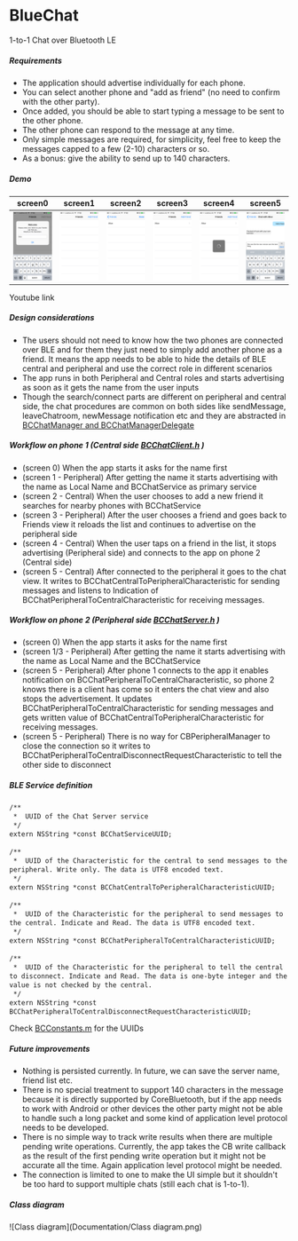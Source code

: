 # BlueChat
1-to-1 Chat over Bluetooth LE

##### Requirements
* The application should advertise individually for each phone.
* You can select another phone and "add as friend" (no need to confirm with the other party).
* Once added, you should be able to start typing a message to be sent to the other phone.
* The other phone can respond to the message at any time.
* Only simple messages are required, for simplicity, feel free to keep the messages capped to a few (2-10) characters or so.
* As a bonus: give the ability to send up to 140 characters.

##### Demo

screen0 | screen1 | screen2 | screen3 | screen4 | screen5
------------ | ------------ | ------------ | ------------ | ------------ | ------------
![screen0](Documentation/screens/screen0.png) | ![screen1](Documentation/screens/screen1.png) | ![screen2](Documentation/screens/screen2.png) | ![screen3](Documentation/screens/screen3.png) | ![screen4](Documentation/screens/screen4.png) | ![screen5](Documentation/screens/screen5.png)

Youtube link

##### Design considerations
* The users should not need to know how the two phones are connected over BLE and for them they just need to simply add another phone as a friend. It means the app needs to be able to hide the details of BLE central and peripheral and use the correct role in different scenarios
* The app runs in both Peripheral and Central roles and starts advertising as soon as it gets the name from the user inputs
* Though the search/connect parts are different on peripheral and central side, the chat procedures are common on both sides like sendMessage, leaveChatroom, newMessage notification etc and they are abstracted in [BCChatManager and BCChatManagerDelegate](BlueChatLib/BlueChatLib/BCChatManagerInterface.h)

##### Workflow on phone 1 (Central side [BCChatClient.h](BlueChatLib/BlueChatLib/BCChatClient.h) )
* (screen 0) When the app starts it asks for the name first
* (screen 1 - Peripheral) After getting the name it starts advertising with the name as Local Name and BCChatService as primary service
* (screen 2 - Central) When the user chooses to add a new friend it searches for nearby phones with BCChatService
* (screen 3 - Peripheral) After the user chooses a friend and goes back to Friends view it reloads the list and continues to advertise on the peripheral side
* (screen 4 - Central) When the user taps on a friend in the list, it stops advertising (Peripheral side) and connects to the app on phone 2 (Central side)
* (screen 5 - Central) After connected to the peripheral it goes to the chat view. It writes to BCChatCentralToPeripheralCharacteristic for sending messages and listens to Indication of BCChatPeripheralToCentralCharacteristic for receiving messages.

##### Workflow on phone 2 (Peripheral side [BCChatServer.h](BlueChatLib/BlueChatLib/BCChatServer.h) )
* (screen 0) When the app starts it asks for the name first
* (screen 1/3 - Peripheral) After getting the name it starts advertising with the name as Local Name and the BCChatService
* (screen 5 - Peripheral) After phone 1 connects to the app it enables notification on BCChatPeripheralToCentralCharacteristic, so phone 2 knows there is a client has come so it enters the chat view and also stops the advertisement. It updates BCChatPeripheralToCentralCharacteristic for sending messages and gets written value of BCChatCentralToPeripheralCharacteristic for receiving messages.
* (screen 5 - Peripheral) There is no way for CBPeripheralManager to close the connection so it writes to BCChatPeripheralToCentralDisconnectRequestCharacteristic to tell the other side to disconnect


##### BLE Service definition

```
/**
 *  UUID of the Chat Server service
 */
extern NSString *const BCChatServiceUUID;

/**
 *  UUID of the Characteristic for the central to send messages to the peripheral. Write only. The data is UTF8 encoded text.
 */
extern NSString *const BCChatCentralToPeripheralCharacteristicUUID;

/**
 *  UUID of the Characteristic for the peripheral to send messages to the central. Indicate and Read. The data is UTF8 encoded text.
 */
extern NSString *const BCChatPeripheralToCentralCharacteristicUUID;

/**
 *  UUID of the Characteristic for the peripheral to tell the central to disconnect. Indicate and Read. The data is one-byte integer and the value is not checked by the central.
 */
extern NSString *const BCChatPeripheralToCentralDisconnectRequestCharacteristicUUID;
```
Check [BCConstants.m](BlueChatLib/BlueChatLib/BCConstants.m) for the UUIDs

##### Future improvements
* Nothing is persisted currently. In future, we can save the server name, friend list etc.
* There is no special treatment to support 140 characters in the message because it is directly supported by CoreBluetooth, but if the app needs to work with Android or other devices the other party might not be able to handle such a long packet and some kind of application level protocol needs to be developed.
* There is no simple way to track write results when there are multiple pending write operations. Currently, the app takes the CB write callback as the result of the first pending write operation but it might not be accurate all the time. Again application level protocol might be needed.
* The connection is limited to one to make the UI simple but it shouldn't be too hard to support multiple chats (still each chat is 1-to-1).

##### Class diagram

![Class diagram](Documentation/Class diagram.png)
